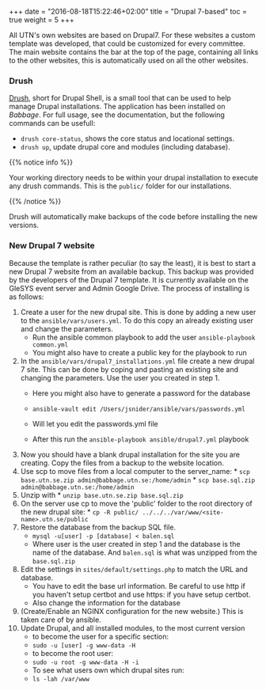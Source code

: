 +++
date = "2016-08-18T15:22:46+02:00"
title = "Drupal 7-based"
toc = true
weight = 5
+++

All UTN's own websites are based on Drupal7. For these websites a custom
template was developed, that could be customized for every committee. The main
website contains the bar at the top of the page, containing all links to the
other websites, this is automatically used on all the other websites.

### Drush

[Drush](https://github.com/drush-ops/drush), short for Drupal Shell, is a small
tool that can be used to help manage Drupal installations. The application has
been installed on *Babbage*. For full usage, see the documentation, but the
following commands can be usefull:

- `drush core-status`, shows the core status and locational settings.
- `drush up`, update drupal core and modules (including database).

{{% notice info %}}

Your working directory needs to be within your drupal installation to execute
any drush commands. This is the `public/` folder for our installations.

{{% /notice %}}


Drush will automatically make backups of the code before installing the new
versions.

### New Drupal 7 website

Because the template is rather peculiar (to say the least), it is best to start
a new Drupal 7 website from an available backup. This backup was provided by the
developers of the Drupal 7 template. It is currently available on the GleSYS
event server and Admin Google Drive. The process of installing is as follows:

1. Create a user for the new drupal site. This is done by adding a new user to the `ansible/vars/users.yml`. To do this copy an already existing user and change the parameters.
   * Run the ansible common playbook to add the user `ansible-playbook common.yml`
   * You might also have to create a public key for the playbook to run
1. In the `ansible/vars/drupal7_installations.yml` file create a new drupal 7 site. This can be done by coping and pasting an existing site and changing the parameters. Use the user you created in step 1.
    * Here you might also have to generate a password for the database
    * `ansible-vault edit /Users/jsnider/ansible/vars/passwords.yml`

    * Will let you edit the passwords.yml file
    * After this run the `ansible-playbook ansible/drupal7.yml` playbook
1. Now you should have a blank drupal installation for the site you are creating. Copy the files from a backup to the website location.
  1. Use scp to move files from a local computer to the server_name:
    * `scp base.utn.se.zip admin@babbage.utn.se:/home/admin`
    * `scp base.sql.zip admin@babbage.utn.se:/home/admin`
  1. Unzip with
    * `unzip base.utn.se.zip base.sql.zip`
  1. On the server use cp to move the 'public' folder to the root directory of the new drupal site:
    * `cp -R public/ ../../../var/www/<site-name>.utn.se/public`
3. Restore the database from the backup SQL file.
    * `mysql -u[user] -p [database] < balen.sql`
    * Where user is the user created in step 1 and the database is the name of the database. And `balen.sql` is what was unzipped from the `base.sql.zip`
4. Edit the settings in `sites/default/settings.php` to match the URL and
database.
    * You have to edit the base url information. Be careful to use http if you haven't setup certbot and use https: if you have setup certbot.
    * Also change the information for the database
5. (Create/Enable an NGINX configuration for the new website.) This is taken care of by ansible.
6. Update Drupal, and all installed modules, to the most current version
   * to become the user for a specific section:
   * `sudo -u [user] -g www-data -H`
   * to become the root user:
   * `sudo -u root -g www-data -H -i`
   * To see what users own which drupal sites run:
   * `ls -lah /var/www`
